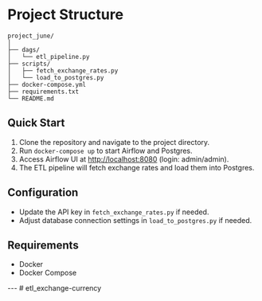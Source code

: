 # Project Structure

```
project_june/
│
├── dags/
│   └── etl_pipeline.py
├── scripts/
│   ├── fetch_exchange_rates.py
│   └── load_to_postgres.py
├── docker-compose.yml
├── requirements.txt
└── README.md
```

## Quick Start

1. Clone the repository and navigate to the project directory.
2. Run `docker-compose up` to start Airflow and Postgres.
3. Access Airflow UI at [http://localhost:8080](http://localhost:8080) (login: admin/admin).
4. The ETL pipeline will fetch exchange rates and load them into Postgres.

## Configuration
- Update the API key in `fetch_exchange_rates.py` if needed.
- Adjust database connection settings in `load_to_postgres.py` if needed.

## Requirements
- Docker
- Docker Compose

--- # etl_exchange-currency
